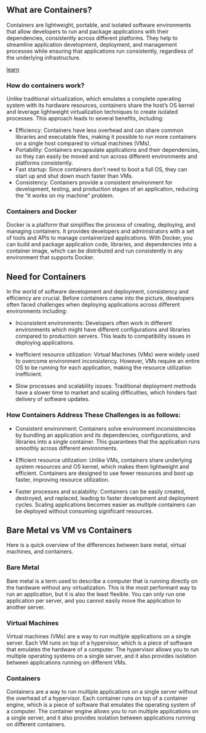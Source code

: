 ## What are Containers?
Containers are lightweight, portable, and isolated software environments that allow developers to run and package applications with their dependencies, consistently across different platforms. They help to streamline application development, deployment, and management processes while ensuring that applications run consistently, regardless of the underlying infrastructure.

[learn](https://courses.devopsdirective.com/docker-beginner-to-pro/lessons/00-introduction/01-main)

### How do containers work?
Unlike traditional virtualization, which emulates a complete operating system with its hardware resources, containers share the host’s OS kernel and leverage lightweight virtualization techniques to create isolated processes. This approach leads to several benefits, including:

- Efficiency: Containers have less overhead and can share common libraries and executable files, making it possible to run more containers on a single host compared to virtual machines (VMs).
- Portability: Containers encapsulate applications and their dependencies, so they can easily be moved and run across different environments and platforms consistently.
- Fast startup: Since containers don’t need to boot a full OS, they can start up and shut down much faster than VMs.
- Consistency: Containers provide a consistent environment for development, testing, and production stages of an application, reducing the “it works on my machine” problem.
### Containers and Docker
Docker is a platform that simplifies the process of creating, deploying, and managing containers. It provides developers and administrators with a set of tools and APIs to manage containerized applications. With Docker, you can build and package application code, libraries, and dependencies into a container image, which can be distributed and run consistently in any environment that supports Docker.

## Need for Containers
In the world of software development and deployment, consistency and efficiency are crucial. Before containers came into the picture, developers often faced challenges when deploying applications across different environments including:

- Inconsistent environments: Developers often work in different environments which might have different configurations and libraries compared to production servers. This leads to compatibility issues in deploying applications.

- Inefficient resource utilization: Virtual Machines (VMs) were widely used to overcome environment inconsistency. However, VMs require an entire OS to be running for each application, making the resource utilization inefficient.

- Slow processes and scalability issues: Traditional deployment methods have a slower time to market and scaling difficulties, which hinders fast delivery of software updates.

### How Containers Address These Challenges is as follows:

- Consistent environment: Containers solve environment inconsistencies by bundling an application and its dependencies, configurations, and libraries into a single container. This guarantees that the application runs smoothly across different environments.

- Efficient resource utilization: Unlike VMs, containers share underlying system resources and OS kernel, which makes them lightweight and efficient. Containers are designed to use fewer resources and boot up faster, improving resource utilization.

- Faster processes and scalability: Containers can be easily created, destroyed, and replaced, leading to faster development and deployment cycles. Scaling applications becomes easier as multiple containers can be deployed without consuming significant resources.


## Bare Metal vs VM vs Containers
Here is a quick overview of the differences between bare metal, virtual machines, and containers.

### Bare Metal
Bare metal is a term used to describe a computer that is running directly on the hardware without any virtualization. This is the most performant way to run an application, but it is also the least flexible. You can only run one application per server, and you cannot easily move the application to another server.

### Virtual Machines
Virtual machines (VMs) are a way to run multiple applications on a single server. Each VM runs on top of a hypervisor, which is a piece of software that emulates the hardware of a computer. The hypervisor allows you to run multiple operating systems on a single server, and it also provides isolation between applications running on different VMs.

### Containers
Containers are a way to run multiple applications on a single server without the overhead of a hypervisor. Each container runs on top of a container engine, which is a piece of software that emulates the operating system of a computer. The container engine allows you to run multiple applications on a single server, and it also provides isolation between applications running on different containers.
